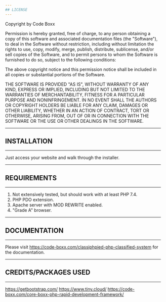 ```yaml
---
## LICENSE
---
```


Copyright by Code Boxx

Permission is hereby granted, free of charge, to any person obtaining a copy
of this software and associated documentation files (the "Software"), to deal
in the Software without restriction, including without limitation the rights
to use, copy, modify, merge, publish, distribute, sublicense, and/or sell
copies of the Software, and to permit persons to whom the Software is
furnished to do so, subject to the following conditions:

The above copyright notice and this permission notice shall be included in all
copies or substantial portions of the Software.

THE SOFTWARE IS PROVIDED "AS IS", WITHOUT WARRANTY OF ANY KIND, EXPRESS OR
IMPLIED, INCLUDING BUT NOT LIMITED TO THE WARRANTIES OF MERCHANTABILITY,
FITNESS FOR A PARTICULAR PURPOSE AND NONINFRINGEMENT. IN NO EVENT SHALL THE
AUTHORS OR COPYRIGHT HOLDERS BE LIABLE FOR ANY CLAIM, DAMAGES OR OTHER
LIABILITY, WHETHER IN AN ACTION OF CONTRACT, TORT OR OTHERWISE, ARISING FROM,
OUT OF OR IN CONNECTION WITH THE SOFTWARE OR THE USE OR OTHER DEALINGS IN THE
SOFTWARE.


---
## INSTALLATION
---
Just access your website and walk through the installer.


---
## REQUIREMENTS
---
1) Not extensively tested, but should work with at least PHP 7.4.
2) PHP PDO extension.
3) Apache server with MOD REWRITE enabled.
4) "Grade A" browser.


---
## DOCUMENTATION
---
Please visit https://code-boxx.com/classiphpied-php-classified-system for the documentation.


---
## CREDITS/PACKAGES USED
---
https://getbootstrap.com/
https://www.tiny.cloud/
https://code-boxx.com/core-boxx-php-rapid-development-framework/
